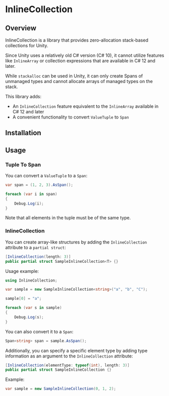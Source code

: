 # InlineCollection

## Overview

InlineCollection is a library that provides zero-allocation stack-based collections for Unity.

Since Unity uses a relatively old C# version (C# 10), it cannot utilize features like `InlineArray` or collection expressions that are available in C# 12 and later.

While `stackalloc` can be used in Unity, it can only create Spans of unmanaged types and cannot allocate arrays of managed types on the stack.

This library adds:

-   An `InlineCollection` feature equivalent to the `InlineArray` available in C# 12 and later
-   A convenient functionality to convert `ValueTuple` to `Span`

## Installation

## Usage

### Tuple To Span

You can convert a `ValueTuple` to a `Span`:

```csharp
var span = (1, 2, 3).AsSpan();

foreach (var i in span)
{
    Debug.Log(i);
}
```

Note that all elements in the tuple must be of the same type.

### InlineCollection

You can create array-like structures by adding the `InlineCollection` attribute to a `partial struct`:

```csharp
[InlineCollection(length: 3)]
public partial struct SampleInlineCollection<T> {}
```

Usage example:

```csharp
using InlineCollection;

var sample = new SampleInlineCollection<string>("a", "b", "C");

sample[0] = "a";

foreach (var s in sample)
{
    Debug.Log(s);
}
```

You can also convert it to a `Span`:

```csharp
Span<string> span = sample.AsSpan();
```

Additionally, you can specify a specific element type by adding type information as an argument to the `InlineCollection` attribute:

```csharp
[InlineCollection(elementType: typeof(int), length: 3)]
public partial struct SampleInlineCollection {}
```

Example:

```csharp
var sample = new SampleInlineCollection(0, 1, 2);
```
